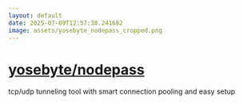 ```yaml
---
layout: default
date: 2025-07-09T12:57:38.241682
image: assets/yosebyte_nodepass_cropped.png
---
```


# [yosebyte/nodepass](https://github.com/yosebyte/nodepass)

tcp/udp tunneling tool with smart connection pooling and easy setup

